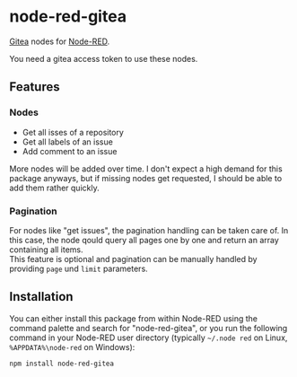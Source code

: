 # node-red-gitea
[Gitea](https://about.gitea.com/) nodes for [Node-RED](https://nodered.org/).

You need a gitea access token to use these nodes.

## Features

### Nodes
* Get all isses of a repository
* Get all labels of an issue
* Add  comment to an issue

More nodes will be added over time.
I don't expect a high demand for this package anyways, but if missing nodes get requested, I should be able to add them rather quickly.

### Pagination

For nodes like "get issues", the pagination handling can be taken care of. In this case, the node qould query all pages one by one and return an array containing all items.\
This feature is optional and pagination can be manually handled by providing `page` und `limit` parameters.

## Installation

You can either install this package from within Node-RED using the command palette and search for "node-red-gitea", or you run the following command in your Node-RED user directory (typically `~/.node
red` on Linux, `%APPDATA%\node-red` on Windows):

```bash
npm install node-red-gitea
```
